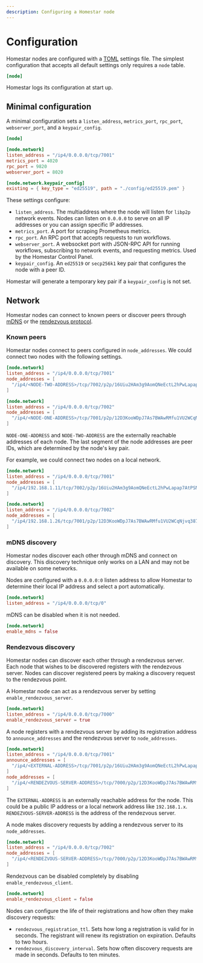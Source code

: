 ```yaml
---
description: Configuring a Homestar node
---
```


# Configuration

Homestar nodes are configured with a [TOML](https://toml.io) settings file. The simplest configuration that accepts all default settings only requires a `node` table.

```toml
[node]

```

Homestar logs its configuration at start up.

## Minimal configuration

A minimal configuration sets a `listen_address`, `metrics_port`, `rpc_port`, `webserver_port`, and a `keypair_config`.

```toml
[node]

[node.network]
listen_address = "/ip4/0.0.0.0/tcp/7001"
metrics_port = 4020
rpc_port = 9820
webserver_port = 8020

[node.network.keypair_config]
existing = { key_type = "ed25519", path = "./config/ed25519.pem" }
```

These settings configure:

* `listen_address`. The multiaddress where the node will listen for `libp2p` network events. Nodes can listen on `0.0.0.0` to serve on all IP addresses or you can assign specific IP addresses.
* `metrics_port`. A port for scraping Prometheus metrics.
* `rpc_port`. An RPC port that accepts requests to run workflows.
* `webserver_port`. A websocket port with JSON-RPC API for running workflows, subscribing to network events, and requesting metrics. Used by the Homestar Control Panel.
* `keypair_config`. An `ed25519` or `secp256k1` key pair that configures the node with a peer ID.

Homestar will generate a temporary key pair if a `keypair_config` is not set.

## Network

Homestar nodes can connect to known peers or discover peers through [mDNS](https://docs.libp2p.io/concepts/discovery-routing/mdns/) or the [rendezvous protocol](https://docs.libp2p.io/concepts/discovery-routing/rendezvous/).

### Known peers

Homestar nodes connect to peers configured in `node_addresses`. We could connect two nodes with the following settings.

```toml
[node.network]
listen_address = "/ip4/0.0.0.0/tcp/7001"
node_addresses = [
  "/ip4/<NODE-TWO-ADDRESS>/tcp/7002/p2p/16Uiu2HAm3g9AomQNeEctL2hPwLapap7AtPSNt8ZrBny4rLx1W5Dc",
]
```

```toml
[node.network]
listen_address = "/ip4/0.0.0.0/tcp/7002"
node_addresses = [
  "/ip4/<NODE-ONE-ADDRESS>/tcp/7001/p2p/12D3KooWDpJ7As7BWAwRMfu1VU2WCqNjvq387JEYKDBj4kx6nXTN",
]
```

`NODE-ONE-ADDRESS` and `NODE-TWO-ADDRESS` are the externally reachable addresses of each node. The last segment of the node addresses are peer IDs, which are determined by the node's key pair.

For example, we could connect two nodes on a local network.

```toml
[node.network]
listen_address = "/ip4/0.0.0.0/tcp/7001"
node_addresses = [
  "/ip4/192.168.1.11/tcp/7002/p2p/16Uiu2HAm3g9AomQNeEctL2hPwLapap7AtPSNt8ZrBny4rLx1W5Dc",
]
```

```toml
[node.network]
listen_address = "/ip4/0.0.0.0/tcp/7002"
node_addresses = [
  "/ip4/192.168.1.26/tcp/7001/p2p/12D3KooWDpJ7As7BWAwRMfu1VU2WCqNjvq387JEYKDBj4kx6nXTN",
]
```

### mDNS discovery

Homestar nodes discover each other through mDNS and connect on discovery. This discovery technique only works on a LAN and may not be available on some networks.

Nodes are configured with a `0.0.0.0:0` listen address to allow Homestar to determine their local IP address and select a port automatically.

```toml
[node.network]
listen_address = "/ip4/0.0.0.0/tcp/0"
```

mDNS can be disabled when it is not needed.

```toml
[node.network]
enable_mdns = false
```

### Rendezvous discovery

Homestar nodes can discover each other through a rendezvous server. Each node that wishes to be discovered registers with the rendezvous server. Nodes can discover registered peers by making a discovery request to the rendezvous point.

A Homestar node can act as a rendezvous server by setting `enable_rendezvous_server`.

```toml
[node.network]
listen_address = "/ip4/0.0.0.0/tcp/7000"
enable_rendezvous_server = true
```

A node registers with a rendezvous server by adding its registration address to `announce_addresses` and the rendezvous server to `node_addresses`.

```toml
[node.network]
listen_address = "/ip4/0.0.0.0/tcp/7001"
announce_addresses = [
  "/ip4/<EXTERNAL-ADDRESS>/tcp/7001/p2p/16Uiu2HAm3g9AomQNeEctL2hPwLapap7AtPSNt8ZrBny4rLx1W5Dc",
]
node_addresses = [
  "/ip4/<RENDEZVOUS-SERVER-ADDRESS>/tcp/7000/p2p/12D3KooWDpJ7As7BWAwRMfu1VU2WCqNjvq387JEYKDBj4kx6nXTN",
]
```

The `EXTERNAL-ADDRESS` is an externally reachable address for the node. This could be a public IP address or a local network address like `192.168.1.x`. `RENDEZVOUS-SERVER-ADDRESS` is the address of the rendezvous server.

A node makes discovery requests by adding a rendezvous server to its `node_addresses`.

```toml
[node.network]
listen_address = "/ip4/0.0.0.0/tcp/7002"
node_addresses = [
  "/ip4/<RENDEZVOUS-SERVER-ADDRESS>/tcp/7000/p2p/12D3KooWDpJ7As7BWAwRMfu1VU2WCqNjvq387JEYKDBj4kx6nXTN",
]
```

Rendezvous can be disabled completely by disabling `enable_rendezvous_client`.

```toml
[node.network]
enable_rendezvous_client = false
```

Nodes can configure the life of their registrations and how often they make discovery requests:

* `rendezvous_registration_ttl`. Sets how long a registration is valid for in seconds. The registrant will renew its registration on expiration. Defaults to two hours.
* `rendezvous_discovery_interval`. Sets how often discovery requests are made in seconds. Defaults to ten minutes.
